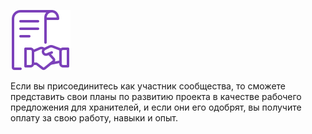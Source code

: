 ![Worker-Proposal](/assets/why-join/worker-proposal.svg)

Если вы присоединитесь как участник сообщества, то сможете представить свои планы по развитию проекта в качестве рабочего предложения для хранителей, и если они его одобрят, вы получите оплату за свою работу, навыки и опыт.
